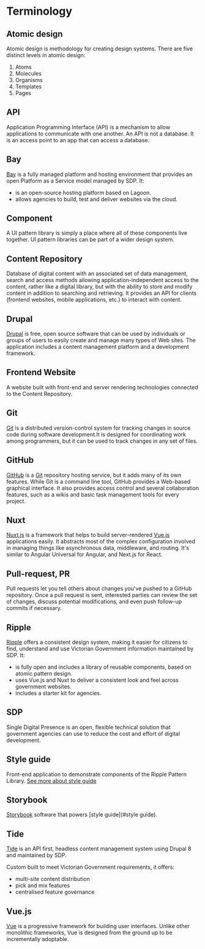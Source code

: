 # Terminology

## Atomic design

Atomic design is methodology for creating design systems. There are five
distinct levels in atomic design:

1. Atoms
2. Molecules
3. Organisms
4. Templates
5. Pages

## API
Application Programming Interface (API) is a mechanism to allow applications to 
communicate with one another. An API is not a database. It is an access point to 
an app that can access a database.

## Bay
[Bay](../bay) is a fully managed platform and hosting environment that provides an open
Platform as a Service model managed by SDP. It:

- is an open-source hosting platform based on Lagoon.
- allows agencies to build, test and deliver websites via the cloud.

## Component
A UI pattern library is simply a place where all of these components live
together. UI pattern libraries can be part of a wider design system.

## Content Repository
Database of digital content with an associated set of data management, search
and access methods allowing application-independent access to the content,
rather like a digital library, but with the ability to store and modify content
in addition to searching and retrieving. It provides an API for clients 
(frontend websites, mobile applications, etc.) to interact with content. 

## Drupal
[Drupal](https://www.drupalorg) is free, open source software that can be used 
by individuals or groups of users to easily create and manage many types of Web 
sites. The application includes a content management platform and a development 
framework.

## Frontend Website
A website built with front-end and server rendering technologies connected to 
the Content Repository.  

## Git
[Git](https://en.wikipedia.org/wiki/Git) is a distributed version-control system
for tracking changes in source code during software development.It is designed
for coordinating work among programmers, but it can be used to track changes in
any set of files.

## GitHub
[GitHub](https://github.com) is a [Git](#Git) repository hosting service, but it
adds many of its own features. While Git is a command line tool, GitHub provides
a Web-based graphical interface. It also provides access control and several
collaboration features, such as a wikis and basic task management tools for
every project.

## Nuxt
[Nuxt.js](https://nuxtjs.org) is a framework that helps to build server-rendered
[Vue.js](#vuejs) applications easily. It abstracts most of the complex
configuration involved in managing things like asynchronous data, middleware,
and routing. It's similar to Angular Universal for Angular, and Next.js for
React.

## Pull-request, PR
Pull requests let you tell others about changes you've pushed to a GitHub
repository. Once a pull request is sent, interested parties can review the set
of changes, discuss potential modifications, and even push follow-up commits if
necessary.

## Ripple
[Ripple](../ripple) offers a consistent design system, making it easier for citizens to find,
understand and use Victorian Government information maintained by SDP. It:
- is fully open and includes a library of reusable components, based on atomic 
  pattern design.
- uses Vue.js and Nuxt to deliver a consistent look and feel across government 
websites. 
- includes a starter kit for agencies.

## SDP
Single Digital Presence is an open, flexible technical solution that
government agencies can use to reduce the cost and effort of digital
development.

## Style guide
Front-end application to demonstrate components of the Ripple Pattern Library. 
[See more about style guide](development/frontend-website/style-guide.md) 

## Storybook
[Storybook](https://storybook.js.org/) software that powers [style guide](#style guide).

## Tide
[Tide](../tide) is an API first, headless content management system using Drupal 8 and 
maintained by SDP. 

Custom built to meet Victorian Government requirements, it offers:
- multi-site content distribution
- pick and mix features
- centralised feature governance

## Vue.js 
[Vue](https://vuejs.org/) is a progressive framework for building user
interfaces. Unlike other monolithic frameworks, Vue is designed from the ground
up to be incrementally adoptable.
